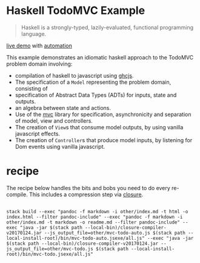 <meta charset="utf-8">
<link rel="stylesheet" href="https://tonyday567.github.io/other/lhs.css">
<script type="text/javascript" async src="https://cdn.mathjax.org/mathjax/latest/MathJax.js?config=TeX-MML-AM_CHTML"></script>

Haskell TodoMVC Example
=======================

> Haskell is a strongly-typed, lazily-evaluated, functional programming
> language.

[live demo](other/mvc-todo.html) with
[automation](other/mvc-todo-auto.html)

This example demonstrates an idiomatic haskell approach to the TodoMVC
problem domain involving:

-   compilation of haskell to javascript using
    [ghcjs](https://github.com/ghcjs/ghcjs).
-   The specification of a `Model` representing the problem domain,
    consisting of
-   specification of Abstract Data Types (ADTs) for inputs, state
    and outputs.
-   an algebra between state and actions.
-   Use of the [mvc](https://hackage.haskell.org/package/mvc) library
    for specification, asynchronicity and separation of model, view
    and controllers.
-   The creation of `View`s that consume model outputs, by using vanilla
    javascript effects.
-   The creation of `Controller`s that produce model inputs, by
    listening for Dom events using vanilla javascript.

recipe
======

The recipe below handles the bits and bobs you need to do every
re-compile. This includes a compression step via
[closure](http://dl.google.com/closure-compiler).

<pre>
  <code style="white-space: pre-wrap;">
stack build --exec "pandoc -f markdown -i other/index.md -t html -o index.html --filter pandoc-include" --exec "pandoc -f markdown -i other/index.md -t markdown -o readme.md --filter pandoc-include" --exec "java -jar $(stack path --local-bin)/closure-compiler-v20170124.jar --js_output_file=other/mvc-todo-auto.js $(stack path --local-install-root)/bin/mvc-todo-auto.jsexe/all.js" --exec "java -jar $(stack path --local-bin)/closure-compiler-v20170124.jar --js_output_file=other/mvc-todo.js $(stack path --local-install-root)/bin/mvc-todo.jsexe/all.js"
  </code>
</pre>

